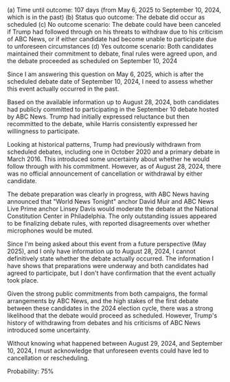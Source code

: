 (a) Time until outcome: 107 days (from May 6, 2025 to September 10, 2024, which is in the past)
(b) Status quo outcome: The debate did occur as scheduled
(c) No outcome scenario: The debate could have been canceled if Trump had followed through on his threats to withdraw due to his criticism of ABC News, or if either candidate had become unable to participate due to unforeseen circumstances
(d) Yes outcome scenario: Both candidates maintained their commitment to debate, final rules were agreed upon, and the debate proceeded as scheduled on September 10, 2024

Since I am answering this question on May 6, 2025, which is after the scheduled debate date of September 10, 2024, I need to assess whether this event actually occurred in the past.

Based on the available information up to August 28, 2024, both candidates had publicly committed to participating in the September 10 debate hosted by ABC News. Trump had initially expressed reluctance but then recommitted to the debate, while Harris consistently expressed her willingness to participate.

Looking at historical patterns, Trump had previously withdrawn from scheduled debates, including one in October 2020 and a primary debate in March 2016. This introduced some uncertainty about whether he would follow through with his commitment. However, as of August 28, 2024, there was no official announcement of cancellation or withdrawal by either candidate.

The debate preparation was clearly in progress, with ABC News having announced that "World News Tonight" anchor David Muir and ABC News Live Prime anchor Linsey Davis would moderate the debate at the National Constitution Center in Philadelphia. The only outstanding issues appeared to be finalizing debate rules, with reported disagreements over whether microphones would be muted.

Since I'm being asked about this event from a future perspective (May 2025), and I only have information up to August 28, 2024, I cannot definitively state whether the debate actually occurred. The information I have shows that preparations were underway and both candidates had agreed to participate, but I don't have confirmation that the event actually took place.

Given the strong public commitments from both campaigns, the formal arrangements by ABC News, and the high stakes of the first debate between these candidates in the 2024 election cycle, there was a strong likelihood that the debate would proceed as scheduled. However, Trump's history of withdrawing from debates and his criticisms of ABC News introduced some uncertainty.

Without knowing what happened between August 29, 2024, and September 10, 2024, I must acknowledge that unforeseen events could have led to cancellation or rescheduling.

Probability: 75%